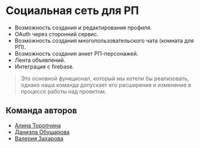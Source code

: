 # Социальная сеть для РП

- Возможность создания и редактирования профиля.
- OAuth через сторонний сервис.
- Возможность создания многопользовательского чата (комната для РП).
- Возможность создания анкет РП-персонажей.
- Лента объявлений.
- Интеграция с firebase.

> Это основной функционал, который мы хотели бы реализовать, однако наша команда допускает его расширение и изменение в процессе работы над проектом.

## Команда авторов

- [Алина Торопчина](https://github.com/alina-torr)
- [Даниэла Обущарова](https://github.com/DanielaObushcharova)
- [Валерия Захарова](https://github.com/Zyxkim)
